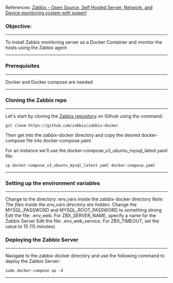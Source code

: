 References: [Zabbix - Open Source, Self Hosted Server, Network, and Device monitoring system with power!](https://www.youtube.com/watch?v=ec2G1PeLS5k&list=PLAldzxXBXnFAjtPWmFyZwZP05lXjfJTkA&index=10&t=1330s)

### Objective:
***
To install Zabbix monitoring server as a Docker Container and monitor the hosts using the Zabbix agent
***

### Prerequisites
***
Docker and Docker compose are needed
***

### Cloning the Zabbix repo
***
Let's start by cloning the [Zabbix repository](https://github.com/zabbix/zabbix-docker) on Github using the command:
```shell
git clone https://github.com/zabbix/zabbix-docker
```

Then get into the zabbix-docker directory and copy the desired docker-compose file into docker-compose.yaml

For an instance we'll use the docker-compose_v3_ubuntu_mysql_latest.yaml file:
```shell
cp docker-compose_v3_ubuntu_mysql_latest.yaml docker-compose.yaml
```
***
### Setting up the environment variables
***
Change to the directory: env_vars inside the zabbix-docker directory
*Note: The files inside the env_vars directory are hidden.*
Change the MYSQL_PASSWORD and  MYSQL_ROOT_PASSWORD to something strong
Edit the file: .env_web. For ZBX_SERVER_NAME, specify a name for the Zabbix Server
Edit the file: .env_web_service. For ZBX_TIMEOUT, set the value to 15 (15 minutes)

### Deploying the Zabbix Server
***
Navigate to the zabbix-docker directory and use the following command to deploy the Zabbix Server:
```shell
sudo docker-compose up -d
```
***
